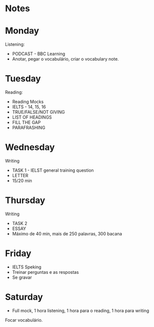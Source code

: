 # Notes

# Monday

Listening:

- PODCAST - BBC Learning 
- Anotar, pegar o vocabulário, criar o vocabulary note.

# Tuesday

Reading:

- Reading Mocks
- IELTS - 14, 15, 16
- TRUE/FALSE/NOT GIVING
- LIST OF HEADINGS
- FILL THE GAP
- PARAFRASHING

# Wednesday

Writing

- TASK 1 - IELST general training question
- LETTER
- 15/20 min

# Thursday

Writing

- TASK 2
- ESSAY
- Máximo de 40 min, mais de 250 palavras, 300 bacana

# Friday

- IELTS Speking
- Treinar perguntas e as respostas
- Se gravar

# Saturday

- Full mock, 1 hora listening, 1 hora para o reading, 1 hora para writing

Focar vocabulário.
